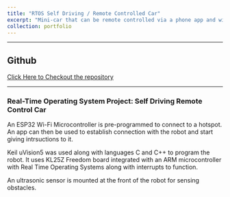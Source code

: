 ```yaml
---
title: "RTOS Self Driving / Remote Controlled Car"
excerpt: "Mini-car that can be remote controlled via a phone app and wifi connection. <br/> ![](../images/2271Intro.png) <br /> [__CLICK TO KNOW MORE__](https://uosjapuelks.github.io/anderson/portfolio/portfolio-3/)"
collection: portfolio
---
```


---
## Github
[Click Here to Checkout the repository](https://github.com/uosjapuelks/best-boss)

***
### Real-Time Operating System Project: Self Driving Remote Control Car

An ESP32 Wi-Fi Microcontroller is pre-programmed to connect to a hotspot. An app can then be used to establish connection with the robot and start giving intrsuctions to it.

Keil uVision5 was used along with languages C and C++ to program the robot. It uses KL25Z Freedom board integrated with an ARM microcontroller with Real Time Operating Systems along with interrupts to function. 

An ultrasonic sensor is mounted at the front of the robot for sensing obstacles.
